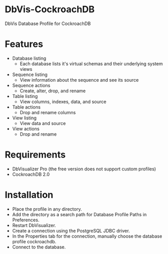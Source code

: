 DbVis-CockroachDB
=======================

DbVis Database Profile for CockroachDB

Features
============

- Database listing
  - Each database lists it's virtual schemas and their underlying system views
- Sequence listing
  - View information about the sequence and see its source
- Sequence actions
  - Create, alter, drop, and rename
- Table listing
  - View columns, indexes, data, and source
- Table actions
  - Drop and rename columns
- View listing
  - View data and source
- View actions
  - Drop and rename

Requirements
============

* DbVisualizer Pro (the free version does not support custom profiles) 
* CockroachDB 2.0

Installation
============
- Place the profile in any directory.
- Add the directory as a search path for Database Profile Paths in Preferences.
- Restart DbVisualizer.
- Create a connection using the PostgreSQL JDBC driver.
- In the Properties tab for the connection, manually choose the database profile cockroachdb.
- Connect to the database.
